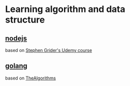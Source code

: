 # Learning algorithm and data structure

## [nodejs](./nodejs)

based on [Stephen Grider's Udemy course](https://www.udemy.com/course/coding-interview-bootcamp-algorithms-and-data-structure/)

## [golang](./go)

based on [TheAlgorithms](https://the-algorithms.com/language/go)
